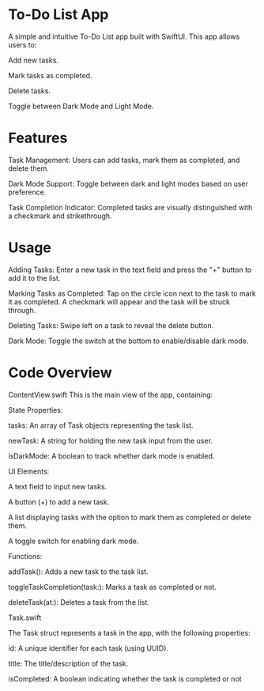 # To-Do List App
A simple and intuitive To-Do List app built with SwiftUI. This app allows users to:

Add new tasks.

Mark tasks as completed.

Delete tasks.

Toggle between Dark Mode and Light Mode.

# Features
Task Management: Users can add tasks, mark them as completed, and delete them.

Dark Mode Support: Toggle between dark and light modes based on user preference.

Task Completion Indicator: Completed tasks are visually distinguished with a checkmark and strikethrough.

# Usage
Adding Tasks: Enter a new task in the text field and press the "+" button to add it to the list.

Marking Tasks as Completed: Tap on the circle icon next to the task to mark it as completed. A checkmark will appear and the task will be struck through.

Deleting Tasks: Swipe left on a task to reveal the delete button.

Dark Mode: Toggle the switch at the bottom to enable/disable dark mode.

# Code Overview
ContentView.swift
This is the main view of the app, containing:

State Properties:

tasks: An array of Task objects representing the task list.

newTask: A string for holding the new task input from the user.

isDarkMode: A boolean to track whether dark mode is enabled.


UI Elements:

A text field to input new tasks.

A button (+) to add a new task.

A list displaying tasks with the option to mark them as completed or delete them.

A toggle switch for enabling dark mode.


Functions:

addTask(): Adds a new task to the task list.

toggleTaskCompletion(task:): Marks a task as completed or not.

deleteTask(at:): Deletes a task from the list.

Task.swift


The Task struct represents a task in the app, with the following properties:

id: A unique identifier for each task (using UUID).

title: The title/description of the task.

isCompleted: A boolean indicating whether the task is completed or not
